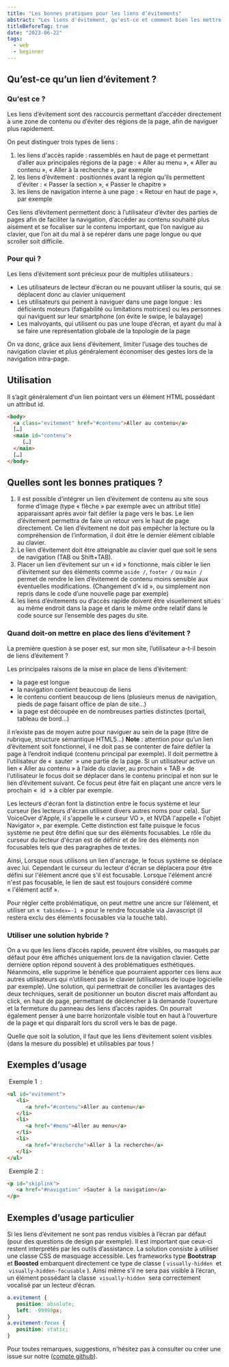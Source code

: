 ```yaml
---
title: "Les bonnes pratiques pour les liens d’évitements"
abstract: "Les liens d'évitement, qu'est-ce et comment bien les mettre en œuvre"
titleBeforeTag: true
date: "2023-06-22"
tags:
  - web
  - beginner
---
```


## Qu’est-ce qu’un lien d’évitement&nbsp;?

### Qu'est ce&nbsp;?

Les liens d’évitement sont des raccourcis permettant d’accéder directement à une zone de contenu ou d’éviter des régions de la page, afin de naviguer plus rapidement.

On peut distinguer trois types de liens&nbsp;:
1. les liens d'accès rapide : rassemblés en haut de page et permettant d’aller aux principales régions de la page&nbsp;: «&nbsp;Aller au menu&nbsp;», «&nbsp;Aller au contenu&nbsp;», «&nbsp;Aller à la recherche&nbsp;», par exemple
2. les liens d’évitement : positionnés avant la région qu’ils permettent d'éviter : «&nbsp;Passer la section&nbsp;», «&nbsp;Passer le chapitre&nbsp;» 
3. les liens de navigation interne à une page : «&nbsp;Retour en haut de page&nbsp;», par exemple

Ces liens d’évitement permettent donc à l’utilisateur d’éviter des parties de pages afin de faciliter la navigation, d’accéder au contenu souhaité plus aisément et se focaliser sur le contenu important, que l’on navigue au clavier, que l’on ait du mal à se repérer dans une page longue ou que scroller soit difficile.

### Pour qui&nbsp;?

Les liens d’évitement sont précieux pour de multiples utilisateurs&nbsp;:
- Les utilisateurs de lecteur d’écran ou ne pouvant utiliser la souris, qui se déplacent donc au clavier uniquement
- Les utilisateurs qui peinent à naviguer dans une page longue : les déficients moteurs (fatigabilité ou limitations motrices) ou les personnes qui naviguent sur leur smartphone (on évite le swipe, le balayage) 
- Les malvoyants, qui utilisent ou pas une loupe d’écran, et ayant du mal à se faire une représentation globale de la topologie de la page

On va donc, grâce aux liens d’évitement, limiter l’usage des touches de navigation clavier et plus généralement économiser des gestes lors de la navigation intra-page.

## Utilisation&nbsp;

Il s’agit généralement d'un lien pointant vers un élément HTML possédant un attribut id.

```html
<body>
  <a class="evitement" href="#contenu">Aller au contenu</a>
  […]
  <main id="contenu">
     […]
  </main>
  […]
</body>
```

## Quelles sont les bonnes pratiques&nbsp;?

1. Il est possible d’intégrer un lien d’évitement de contenu au site sous forme d’image (type « flèche » par exemple avec un attribut title) apparaissant après avoir fait défiler la page vers le bas. Le lien d’évitement permettra de faire un retour vers le haut de page directement.
Ce lien d’évitement ne doit pas empêcher la lecture ou la compréhension de l’information, il doit être le dernier élément ciblable au clavier.
2.	Le lien d’évitement doit être atteignable au clavier quel que soit le sens de navigation (TAB ou Shift+TAB).
3.	Placer un lien d’évitement sur un « id » fonctionne, mais cibler le lien d’évitement sur des éléments comme <code>aside /</code>, <code>footer /</code> ou <code>main /</code> permet de rendre le lien d’évitement de contenu moins sensible aux éventuelles modifications. (Changement d’« id », ou simplement non repris dans le code d’une nouvelle page par exemple)
4.	les liens d’évitements ou d’accès rapide doivent être visuellement situés au même endroit dans la page et dans le même ordre relatif dans le code source sur l’ensemble des pages du site.

### Quand doit-on mettre en place des liens d’évitement&nbsp;?

La première question à se poser est, sur mon site, l’utilisateur a-t-il besoin de liens d’évitement ?

Les principales raisons de la mise en place de liens d’évitement:
- la page est longue
- la navigation contient beaucoup de liens
- le contenu contient beaucoup de liens (plusieurs menus de navigation, pieds de page faisant office de plan de site…)
- la page est découpée en de nombreuses parties distinctes (portail, tableau de bord…)

il n’existe pas de moyen autre pour naviguer au sein de la page (titre de rubrique, structure sémantique HTML5…) 
**Note** : attention pour qu’un lien d’évitement soit fonctionnel, il ne doit pas se contenter de faire défiler la page à l’endroit indiqué (contenu principal par exemple). Il doit permettre à l’utilisateur de « &nbsp;sauter&nbsp; » une partie de la page. 
Si un utilisateur active un lien « Aller au contenu » à l’aide du clavier, au prochain « TAB » de l’utilisateur le focus doit se déplacer dans le contenu principal et non sur le lien d’évitement suivant. 
Ce focus peut être fait en plaçant une ancre vers le prochain « &nbsp;id&nbsp; » à cibler par exemple.

Les lecteurs d'écran font la distinction entre le focus système et leur curseur (les lecteurs d'écran utilisent divers autres noms pour cela). Sur VoiceOver d'Apple, il s'appelle le «&nbsp;curseur VO&nbsp;», et NVDA l'appelle «&nbsp;l'objet Navigator&nbsp;», par exemple. Cette distinction est faite puisque le focus système ne peut être défini que sur des éléments focusables. Le rôle du curseur du lecteur d'écran est de définir et de lire des éléments non focusables tels que des paragraphes de textes.

Ainsi, Lorsque nous utilisons un lien d'ancrage, le focus système se déplace avec lui. Cependant le curseur du lecteur d'écran se déplacera pour être défini sur l'élément ancré que s'il est focusable. Lorsque l'élément ancré n'est pas focusable, le lien de saut est toujours considéré comme «&nbsp;l'élément actif&nbsp;».

Pour régler cette problématique, on peut mettre une ancre sur l’élément, et utiliser un « &nbsp;<code>tabindex=-1</code>&nbsp; » pour le rendre focusable via Javascript (il restera exclu des éléments focusables via la touche tab).


### Utiliser une solution hybride&nbsp;?

On a vu que les liens d’accès rapide, peuvent être visibles, ou masqués par défaut pour être affichés uniquement lors de la navigation clavier. Cette dernière option répond souvent à des problématiques esthétiques. Néanmoins, elle supprime le bénéfice que pourraient apporter ces liens aux autres utilisateurs qui n’utilisent pas le clavier (utilisateurs de loupe logicielle par exemple). Une solution, qui permettrait de concilier les avantages des deux techniques, serait de positionner un bouton discret mais affordant au click, en haut de page, permettant de déclencher à la demande l’ouverture et la fermeture du panneau des liens d’accès rapides. On pourrait également penser à une barre horizontale visible tout en haut à l’ouverture de la page et qui disparaît lors du scroll vers le bas de page.

Quelle que soit la solution, il faut que les liens d’évitement soient visibles (dans la mesure du possible) et utilisables par tous !

## Exemples d’usage

&nbsp;Exemple 1&nbsp; :
```html
<ul id="evitement">
   <li>
      <a href="#contenu">Aller au contenu</a>
   </li>
   <li>
      <a href="#menu">Aller au menu</a>
   </li>
   <li>
      <a href="#recherche">Aller à la recherche</a>
   </li>
</ul>
```

&nbsp;Exemple 2&nbsp; :
```html
<p id="skiplink">
   <a href="#navigation" >Sauter à la navigation</a>
</p>
```

## Exemples d’usage particulier

Si les liens d’évitement ne sont pas rendus visibles à l’écran par défaut (pour des questions de design par exemple). Il est important que ceux-ci restent interprétés par les outils d’assistance.
La solution consiste à utiliser une classe CSS de masquage accessible. Les frameworks type **Bootstrap** et **Boosted** embarquent directement ce type de classe (&nbsp;<code>visually-hidden</code>&nbsp; et &nbsp;<code>visually-hidden-focusable</code>&nbsp;). Ainsi même s’il ne sera pas visible à l’écran, un élément possédant la classe &nbsp;<code>visually-hidden</code>&nbsp; sera correctement vocalisé par un lecteur d’écran.

```css
a.evitement {
   position: absolute;
   left: -99999px;
}
a.evitement:focus {
   position: static;
}
```

Pour toutes remarques, suggestions, n'hésitez pas à consulter ou créer une issue sur notre (<a href="https://github.com/Orange-OpenSource/a11y-guidelines/issues">compte github</a>).